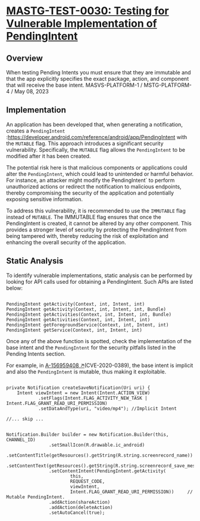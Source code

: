 # [MASTG-TEST-0030: Testing for Vulnerable Implementation of PendingIntent](https://mas.owasp.org/MASTG/tests/android/MASVS-PLATFORM/MASTG-TEST-0030)
## Overview
When testing Pending Intents you must ensure that they are immutable and that the app explicitly specifies the exact package, action, and component that will receive the base intent.
MASVS-PLATFORM-1 / MSTG-PLATFORM-4 / May 08, 2023

## Implementation
An application has been developed that, when generating a notification, creates a `PendingIntent` :https://developer.android.com/reference/android/app/PendingIntent with the `MUTABLE` flag. This approach introduces a significant security vulnerability. Specifically, the `MUTABLE` flag allows the `PendingIntent` to be modified after it has been created. 

The potential risk here is that malicious components or applications could alter the `PendingIntent`, which could lead to unintended or harmful behavior. For instance, an attacker might modify the PendingIntent` to perform unauthorized actions or redirect the notification to malicious endpoints, thereby compromising the security of the application and potentially exposing sensitive information.

To address this vulnerability, it is recommended to use the `IMMUTABLE` flag instead of `MUTABLE`. The IMMUTABLE flag ensures that once the PendingIntent is created, it cannot be altered by any other component. This provides a stronger level of security by protecting the PendingIntent from being tampered with, thereby reducing the risk of exploitation and enhancing the overall security of the application.

## Static Analysis
To identify vulnerable implementations, static analysis can be performed by looking for API calls used for obtaining a PendingIntent. Such APIs are listed below:
```

PendingIntent getActivity(Context, int, Intent, int)
PendingIntent getActivity(Context, int, Intent, int, Bundle)
PendingIntent getActivities(Context, int, Intent, int, Bundle)
PendingIntent getActivities(Context, int, Intent, int)
PendingIntent getForegroundService(Context, int, Intent, int)
PendingIntent getService(Context, int, Intent, int)
```

Once any of the above function is spotted, check the implementation of the base intent and the `PendingIntent` for the security pitfalls listed in the Pending Intents section.

For example, in [A-156959408 ↗](https://android.googlesource.com/platform/frameworks/base/+/6ae2bd0e59636254c32896f7f01379d1d704f42d)(CVE-2020-0389), the base intent is implicit and also the `PendingIntent` is mutable, thus making it exploitable.
```

private Notification createSaveNotification(Uri uri) {
    Intent viewIntent = new Intent(Intent.ACTION_VIEW)
            .setFlags(Intent.FLAG_ACTIVITY_NEW_TASK | Intent.FLAG_GRANT_READ_URI_PERMISSION)
            .setDataAndType(uri, "video/mp4"); //Implicit Intent

//... skip ...


Notification.Builder builder = new Notification.Builder(this, CHANNEL_ID)
                .setSmallIcon(R.drawable.ic_android)
                .setContentTitle(getResources().getString(R.string.screenrecord_name))
                .setContentText(getResources().getString(R.string.screenrecord_save_message))
                .setContentIntent(PendingIntent.getActivity(
                        this,
                        REQUEST_CODE,
                        viewIntent,
                        Intent.FLAG_GRANT_READ_URI_PERMISSION))     // Mutable PendingIntent.
                .addAction(shareAction)
                .addAction(deleteAction)
                .setAutoCancel(true);
```
